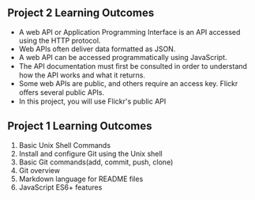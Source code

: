 ## Project 2 Learning Outcomes

* A web API or Application Programming Interface is an API accessed using the HTTP protocol.
* Web APIs often deliver data formatted as JSON.
* A web API can be accessed programmatically using JavaScript.
* The API documentation must ﬁrst be consulted in order to understand how the API works and what it returns.
* Some web APIs are public, and others require an access key.  Flickr oﬀers several public APIs.
* In this project, you will use Flickr's public API

## Project 1 Learning Outcomes

1. Basic Unix Shell Commands
2. Install and configure Git using the Unix shell
3. Basic Git commands(add, commit, push, clone)
4. Git overview
5. Markdown language for README files
6. JavaScript ES6+ features
